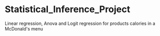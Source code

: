 # Statistical_Inference_Project
Linear regression, Anova and Logit regression for products calories in a McDonald's menu
